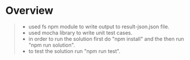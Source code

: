 # Overview

>- used fs npm module to write output to result-json.json file.
>- used mocha library to write unit test cases.
>- in order to run the solution first do "npm install" and the then run "npm run solution".
>- to test the solution run "npm run test".